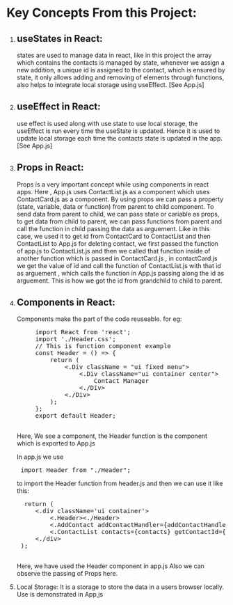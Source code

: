 # Key Concepts From this Project:

1) ## useStates in React: 
    states are used to manage data in react, like in this project the array which contains the contacts is managed by state, whenever we assign a new addition, a unique id is assigned to the contact, which is ensured by state, it only allows adding and removing of elements through functions, also helps to integrate local storage using useEffect. [See App.js]

2) ## useEffect in React:
    use effect is used along with use state to use local storage, the useEffect is run every time the useState is updated. Hence it is used to update local storage each time the contacts state is updated in the app. [See App.js]

3) ## Props in React:
    Props is a very important concept while using components in react apps. Here , App.js uses ContactList.js as a component which uses ContactCard.js as a component. By using props we can pass a property (state, variable, data or function) from parent to child component. To send data from parent to child, we can pass state or cariable as props, to get data from child to parent, we can pass functions from parent and call the function in child passing the data as arguement. Like in this case, we used it to get id from ContactCard to ContactList and then ContactList to App.js for deleting contact, we first passed the function of app.js to ContactList.js and then we called that function inside of another function which is passed in ContactCard.js , in contactCard.js we get the value of id and call the function of ContactList.js with that id as arguement , which calls the function in App.js passing along the id as arguement. This is how we got the id from grandchild to child to parent.

4) ## Components in React:
    Components make the part of the code reuseable. for eg:
    <pre>
        import React from 'react';
        import './Header.css';
        // This is function component example
        const Header = () => {
            return (
                <.Div className = "ui fixed menu">
                    <.Div className="ui container center">
                        Contact Manager
                    <./Div>
                <./Div>
            );
        };
        export default Header;
    </pre>
    Here, We see a component, the Header function is the component which is exported to App.js

    In app.js we use <pre> import Header from "./Header"; </pre> to import the Header function from header.js and then we can use it like this:

    <pre>
     return (
        <.div className='ui container'>
            <.Header><./Header>
            <.AddContact addContactHandler={addContactHandler}><./AddContact>
            <.ContactList contacts={contacts} getContactId={removeContactHandler}><./ContactList>
        <./div>
    );
    </pre>

    Here, we have used the Header component in app.js
    Also we can observe the passing of Props here.

5) Local Storage:
    It is a storage to store the data in a users browser locally. Use is demonstrated in App,js